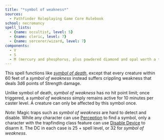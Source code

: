 ```yaml
---
title: "*symbol of weakness*"
sources:
  - Pathfinder Roleplaying Game Core Rulebook
school: necromancy
spell_lists:
  - {name: occultist, level: 5}
  - {name: cleric, level: 7}
  - {name: sorcerer/wizard, level: 7}
components:
  - V
  - S
  - M (mercury and phosphorus, plus powdered diamond and opal worth a total of 5,000 gp)
---
```


This spell functions like [*symbol of death*](/spells/symbol-of-death/), except that every creature within 60 feet of a *symbol of weakness* instead suffers crippling weakness that deals 3d6 points of Strength damage.

Unlike symbol of death, *symbol of weakness* has no hit point limit; once triggered, a *symbol of weakness* simply remains active for 10 minutes per caster level. A creature can only be affected by this symbol once.

*Note:* Magic traps such as *symbol of weakness* are hard to detect and disable. While any character can use [Perception](/skills/perception/) to find a symbol, only a character with the trapfinding class feature can use [Disable Device](/skills/disable-device/) to disarm it. The DC in each case is 25 + spell level, or 32 for *symbol of weakness*.

